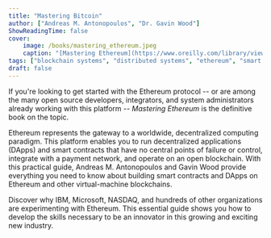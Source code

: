 ```yaml
---
title: "Mastering Bitcoin"
author: ["Andreas M. Antonopoulos", "Dr. Gavin Wood"]
ShowReadingTime: false
cover:
    image: /books/mastering_ethereum.jpeg
    caption: "[Mastering Ethereum](https://www.oreilly.com/library/view/mastering-ethereum/9781491971932/)"
tags: ["blockchain systems", "distributed systems", "ethereum", "smart contracts", "computing"]
draft: false
---
```


If you're looking to get started with the Ethereum protocol -- or are among the many
open source developers, integrators, and system administrators already working with
this platform -- *Mastering Ethereum* is the definitive book on the topic. 

Ethereum represents the gateway to a worldwide, decentralized computing paradigm.
This platform enables you to run decentralized applications (DApps) and smart
contracts that have no central points of failure or control, integrate with a
payment network, and operate on an open blockchain. With this practical guide,
Andreas M. Antonopoulos and Gavin Wood provide everything you need to know about
building smart contracts and DApps on Ethereum and other virtual-machine blockchains.

Discover why IBM, Microsoft, NASDAQ, and hundreds of other organizations are
experimenting with Ethereum. This essential guide shows you how to develop the
skills necessary to be an innovator in this growing and exciting new industry.

